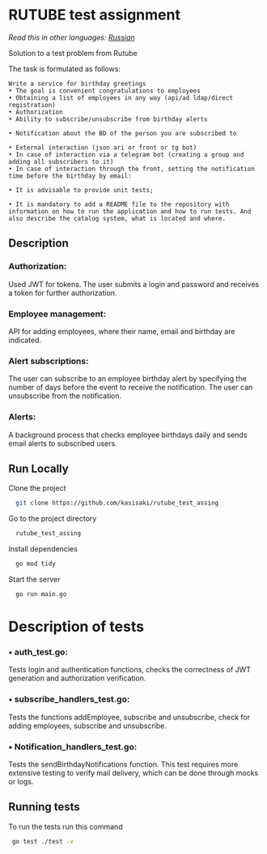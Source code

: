 
# RUTUBE test assignment

*Read this in other languages: [Russian](README.md)*


Solution to a test problem from Rutube

The task is formulated as follows:

```
Write a service for birthday greetings
• The goal is convenient congratulations to employees
• Obtaining a list of employees in any way (api/ad ldap/direct registration)
• Authorization
• Ability to subscribe/unsubscribe from birthday alerts

• Notification about the BD of the person you are subscribed to

• External interaction (json ari or front or tg bot)
• In case of interaction via a telegram bot (creating a group and adding all subscribers to it)
• In case of interaction through the front, setting the notification time before the birthday by email:

• It is advisable to provide unit tests;

• It is mandatory to add a README file to the repository with information on how to run the application and how to run tests. And also describe the catalog system, what is located and where.
```
## Description
### Authorization:

Used JWT for tokens. The user submits a login and password and receives a token for further authorization.
### Employee management:

API for adding employees, where their name, email and birthday are indicated.
### Alert subscriptions:

The user can subscribe to an employee birthday alert by specifying the number of days before the event to receive the notification.
The user can unsubscribe from the notification.
### Alerts:

A background process that checks employee birthdays daily and sends email alerts to subscribed users.

## Run Locally

Clone the project

```bash
  git clone https://github.com/kasisaki/rutube_test_assing
```

Go to the project directory

```bash
  rutube_test_assing
```

Install dependencies

```bash
  go mod tidy
```

Start the server

```bash
  go run main.go
```

# Description of tests
### • auth_test.go:

Tests login and authentication functions, checks the correctness of JWT generation and authorization verification.
### • subscribe_handlers_test.go:

Tests the functions addEmployee, subscribe and unsubscribe, check for adding employees, subscribe and unsubscribe.
### • Notification_handlers_test.go:

Tests the sendBirthdayNotifications function. This test requires more extensive testing to verify mail delivery, which can be done through mocks or logs.
## Running tests

To run the tests run this command

``` bash
 go test ./test -v
```

